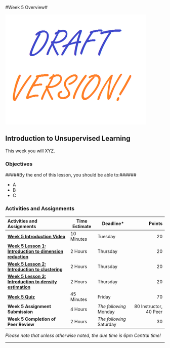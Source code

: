 #Week 5 Overview#

![Draft](../images/Draft_Version_picture.png)

## Introduction to Unsupervised Learning ##

This week you will XYZ.

### Objectives ###

#####By the end of this lesson, you should be able to:######

- A
- B 
- C

### Activities and Assignments ###

|Activities and Assignments | Time Estimate | Deadline* | Points|
|:------| -----|-------|----------:|
|**[Week 5 Introduction Video][wv]** |10 Minutes|Tuesday|20|
|**[Week 5 Lesson 1: Introduction to dimension reduction](lesson1.md)**| 2 Hours |Thursday| 20|
|**[Week 5 Lesson 2: Introduction to clustering](lesson2.md)**| 2 Hours | Thursday | 20 |
|**[Week 5 Lesson 3: Introduction to density estimation](lesson3.md)**| 2 Hours | Thursday| 20 |
|**[Week 5 Quiz][wq]**| 45 Minutes | Friday | 70|
|**Week 5 Assignment Submission**| 4 Hours | *The following* Monday | 80 Instructor, 40 Peer | 
|**Week 5 Completion of Peer Review**| 2 Hours | *The following* Saturday | 30 | 

*Please note that unless otherwise noted, the due time is 6pm Central time!*

----------
[wv]: https://mediaspace.illinois.edu/media/
[wq]: https://learn.illinois.edu/mod/quiz/view.php?id=1095179
